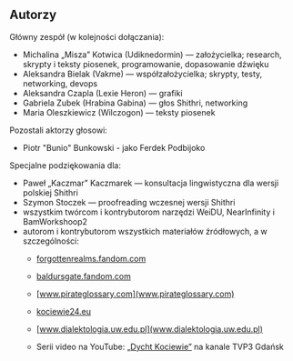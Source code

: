 Autorzy
-------

Główny zespół (w kolejności dołączania):

*   Michalina „Misza” Kotwica (Udiknedormin) — założycielka; research, skrypty i teksty piosenek, programowanie, dopasowanie dźwięku
*   Aleksandra Bielak (Vakme) — współzałożycielka; skrypty, testy, networking, devops
*   Aleksandra Czapla (Lexie Heron) — grafiki
*   Gabriela Zubek (Hrabina Gabina) — głos Shithri, networking
*   Maria Oleszkiewicz (Wilczogon) — teksty piosenek

Pozostali aktorzy głosowi:

*   Piotr "Bunio" Bunkowski - jako Ferdek Podbijoko

Specjalne podziękowania dla:

*   Paweł „Kaczmar” Kaczmarek — konsultacja lingwistyczna dla wersji polskiej Shithri
*   Szymon Stoczek — proofreading wczesnej wersji Shithri
*   wszystkim twórcom i kontrybutorom narzędzi WeiDU, NearInfinity i BamWorkshoop2
*   autorom i kontrybutorom wszystkich materiałów źródłowych, a w szczególności:
    *   [forgottenrealms.fandom.com](forgottenrealms.fandom.com)
    *   [baldursgate.fandom.com](baldursgate.fandom.com)

    *   [www.pirateglossary.com](www.pirateglossary.com)

    *   [kociewie24.eu](kociewie24.eu)

    *   [www.dialektologia.uw.edu.pl](www.dialektologia.uw.edu.pl)

    *   Serii video na YouTube: [„Dycht Kociewie”](https://www.youtube.com/watch?v=OAe3JrOjdDo&list=PLSfo-4cV85XquNaMbfea7lokVf10erRpI&index=30) na kanale TVP3 Gdańsk

